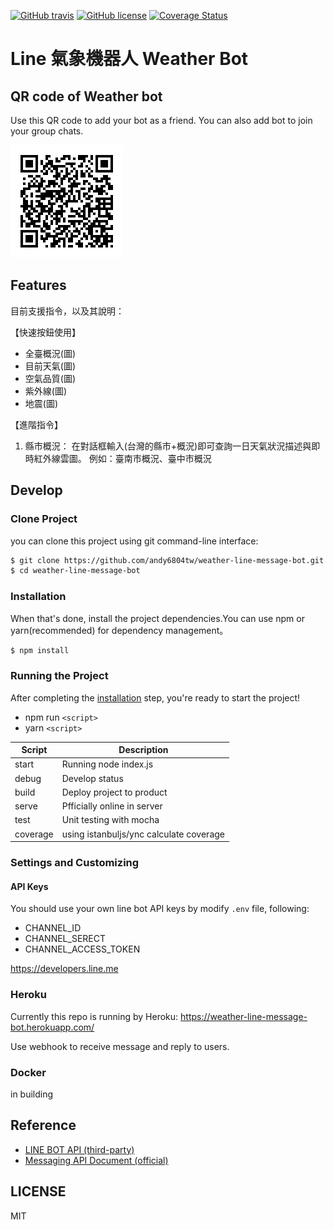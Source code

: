 [![GitHub travis][travis-image]][travis-url]
[![GitHub license][license-image]][license-url]
[![Coverage Status](https://coveralls.io/repos/github/andy6804tw/Mocha-Chai-tutorial/badge.svg?branch=master)](coverage-url)

# Line 氣象機器人 Weather Bot

## QR code of Weather bot
Use this QR code to add your bot as a friend.
You can also add bot to join your group chats.

<img src="./Screenshoot/qrcode.png">

## Features
目前支援指令，以及其說明：
      
【快速按鈕使用】
- 全臺概況(圖)
- 目前天氣(圖)
- 空氣品質(圖)
- 紫外線(圖)
- 地震(圖)
      
【進階指令】
1. 縣市概況：
在對話框輸入(台灣的縣市+概況)即可查詢一日天氣狀況描述與即時紅外線雲圖。
例如：臺南市概況、臺中市概況

## Develop
### Clone Project
 you can clone this project using git command-line interface:

```bash
$ git clone https://github.com/andy6804tw/weather-line-message-bot.git
$ cd weather-line-message-bot
```

### Installation
When that's done, install the project dependencies.You can use npm or yarn(recommended) for dependency management。

```bash
$ npm install
```

### Running the Project

After completing the [installation](#installation) step, you're ready to start the project!

- npm run `<script>`
- yarn `<script>`

| Script | Description |
| ------| ------ |
| start | Running node index.js |
| debug | Develop status |
| build | Deploy project to product |
| serve | Pfficially online in server |
| test  | Unit testing with mocha|
| coverage | using istanbuljs/ync calculate coverage |

### Settings and Customizing
#### API Keys
You should use your own line bot API keys by modify `.env` file, following:

- CHANNEL_ID
- CHANNEL_SERECT
- CHANNEL_ACCESS_TOKEN

https://developers.line.me

### Heroku

Currently this repo is running by Heroku: https://weather-line-message-bot.herokuapp.com/

Use webhook to receive message and reply to users.

### Docker

in building

## Reference

- [LINE BOT API (third-party)](https://github.com/boybundit/linebot)
- [Messaging API Document (official)](https://developers.line.me/en/docs/messaging-api/getting-started/)

## LICENSE
MIT

[travis-image]: https://travis-ci.org/andy6804tw/weather-line-message-bot.svg?branch=master
[travis-url]: https://travis-ci.org/andy6804tw/weather-line-message-bot
[license-image]: https://img.shields.io/npm/l/express.svg?registry_uri=https%3A%2F%2Fregistry.npmjs.com
[license-url]: https://github.com/andy6804tw/weather-line-message-bot/blob/master/LICENSE
[coverage-url]:https://coveralls.io/github/andy6804tw/Mocha-Chai-tutorial?branch=master

